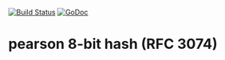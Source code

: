 [![Build Status](https://travis-ci.org/dim13/pearson.svg?branch=master)](https://travis-ci.org/dim13/pearson)
[![GoDoc](https://godoc.org/github.com/dim13/pearson?status.svg)](https://godoc.org/github.com/dim13/pearson)

# pearson 8-bit hash (RFC 3074)
